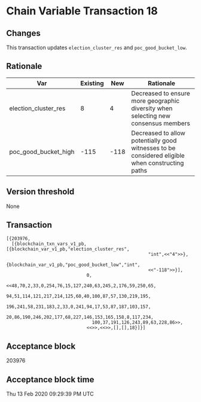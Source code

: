 # Chain Variable Transaction 18

## Changes

This transaction updates `election_cluster_res` and `poc_good_bucket_low`.

## Rationale

| Var                  	| Existing 	| New  	| Rationale                                                                                       	|
|----------------------	|----------	|------	|-------------------------------------------------------------------------------------------------	|
| election_cluster_res 	| 8        	| 4    	| Decreased to ensure more geographic diversity when selecting new consensus members              	|
| poc_good_bucket_high 	| -115     	| -118 	| Decreased to allow potentially good witnesses to be considered eligible when constructing paths 	|

## Version threshold

None

## Transaction

```
[{203976,
  [{blockchain_txn_vars_v1_pb,[{blockchain_var_v1_pb,"election_cluster_res",
                                                     "int",<<"4">>},
                               {blockchain_var_v1_pb,"poc_good_bucket_low","int",
                                                     <<"-118">>}],
                              0,
                              <<48,70,2,33,0,254,76,15,127,240,63,245,2,176,59,250,65,
                                94,51,114,121,217,214,125,60,40,100,87,57,130,219,195,
                                196,241,58,231,183,2,33,0,241,94,17,53,87,187,103,157,
                                20,86,190,246,202,177,68,227,146,153,165,158,8,117,234,
                                100,37,191,126,243,89,63,228,86>>,
                              <<>>,<<>>,[],[],18}]}]
```

## Acceptance block

203976

## Acceptance block time

Thu 13 Feb 2020 09:29:39 PM UTC
